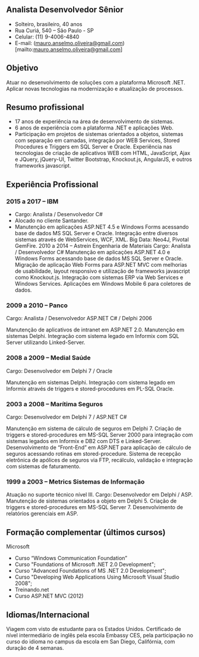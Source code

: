 ## Analista Desenvolvedor Sênior

- Solteiro, brasileiro, 40 anos
- Rua Curiá, 540 – São Paulo - SP
- Celular: (11) 9-4006-4840
- E-mail:  (mauro.anselmo.oliveira@gmail.com)[mailto:mauro.anselmo.oliveira@gmail.com]

## Objetivo

Atuar no desenvolvimento de soluções com a plataforma Microsoft .NET. Aplicar novas tecnologias na modernização e atualização de processos.

## Resumo profissional

- 17 anos de experiência na área de desenvolvimento de sistemas.
- 6 anos de experiência com a plataforma .NET e aplicações Web.
- Participação em projetos de sistemas orientados a objetos, sistemas com separação em camadas, integração por WEB Services, Stored Procedures e Triggers em SQL Server e Oracle. Experiência nas tecnologias de criação de aplicativos WEB com HTML, JavaScript, Ajax e JQuery, jQuery-UI, Twitter Bootstrap, Knockout.js, AngularJS, e outros frameworks javascript.

## Experiência Profissional

### 2015 a 2017 – IBM

- Cargo: Analista / Desenvolvedor C#
- Alocado no cliente Santander.
- Manutenção em aplicações ASP.NET 4.5 e Windows Forms acessando base de dados MS SQL Server e Oracle. Integração entre diversos sistemas através de WebServices, WCF, XML. Big Data: Neo4J, Pivotal GemFire.
2010 a 2014 – Astrein Engenharia de Materiais
Cargo: Analista / Desenvolvedor C#
Manutenção em aplicações ASP.NET 4.0 e Windows Forms acessando base de dados MS SQL Server e Oracle.
Migração de aplicação Web Forms para ASP.NET MVC com melhorias de usabilidade, layout responsivo e utilização de frameworks javascript como Knockout.js.
Integração com sistemas ERP via Web Services e Windows Services. Aplicações em Windows Mobile 6 para coletores de dados.

### 2009 a 2010 – Panco

Cargo: Analista / Desenvolvedor ASP.NET C# / Delphi 2006

Manutenção de aplicativos de intranet em ASP.NET 2.0.
Manutenção em sistemas Delphi. Integração com sistema legado em Informix com SQL Server utilizando Linked-Server.
    
### 2008 a 2009 – Medial Saúde

Cargo: Desenvolvedor em Delphi 7 / Oracle

Manutenção em sistemas Delphi.
Integração com sistema legado em Informix através de triggers e stored-procedures em PL-SQL Oracle.

### 2003 a 2008 – Marítima Seguros

Cargo: Desenvolvedor em Delphi 7 / ASP.NET C#

Manutenção em sistema de cálculo de seguros em Delphi 7.
Criação de triggers e stored-procedures em MS-SQL Server 2000 para integração com sistemas legados em Informix e DB2 com DTS e Linked-Server. Desenvolvimento de “Front-End” em ASP.NET para aplicação de cálculo de seguros acessando rotinas em stored-procedure.
Sistema de recepção eletrônica de apólices de seguros via FTP, recálculo, validação e integração com sistemas de faturamento.

### 1999 a 2003 – Metrics Sistemas de Informação

Atuação no suporte técnico nível III.
Cargo: Desenvolvedor em Delphi / ASP.
Manutenção de sistemas orientados a objeto em Delphi 5. Criação de triggers e stored-procedures em MS-SQL Server 7. Desenvolvimento de relatórios gerenciais em ASP.

## Formação complementar (últimos cursos)

Microsoft

- Curso “Windows Communication Foundation”
- Curso "Foundations of Microsoft .NET 2.0 Development";
- Curso "Advanced Foundations of MS .NET 2.0 Development";
- Curso "Developing Web Applications Using Microsoft Visual Studio 2008";
- Treinando.net
- Curso ASP.NET MVC (2012)

## Idiomas/Internacional

Viagem com visto de estudante para os Estados Unidos.
Certificado de nível intermediário de inglês pela escola Embassy CES, pela participação no curso do idioma no campus da escola em San Diego, Califórnia, com duração de 4 semanas.

